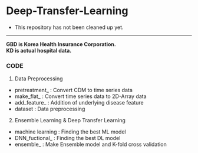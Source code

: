 # Deep-Transfer-Learning


- This repository has not been cleaned up yet.   
---

**GBD is Korea Health Insurance Corporation.**   
**KD is actual hospital data.**

### CODE

1. Data Preprocessing
* pretreatment_ : Convert CDM to time series data
* make_flat_ : Convert time series data to 2D-Array data
* add_feature_ : Addition of underlying disease feature
* dataset : Data preprocessing

2. Ensemble Learning & Deep Transfer Learning
* machine learning : Finding the best ML model
* DNN_fuctional_ : Finding the best DL model
* ensemble_ : Make Ensemble model and K-fold cross validation

